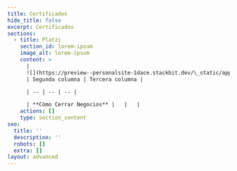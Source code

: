 ```yaml
---
title: Certificados
hide_title: false
excerpt: Certificados
sections:
  - title: Platzi
    section_id: lorem-ipsum
    image_alt: lorem-ipsum
    content: >
      |
      ![](https://preview--personalsite-1dace.stackbit.dev/\_static/app-assets/images/como-cerrar-negocios_badge-418508a5-1c9c-466e-84de-d0dae28b4891-20216be8.webp)
      | Segunda columna | Tercera columna |

      | -- | -- | -- |

      | **Cómo Cerrar Negocios** |   |   |
    actions: []
    type: section_content
seo:
  title: ''
  description: ''
  robots: []
  extra: []
layout: advanced
---
```

